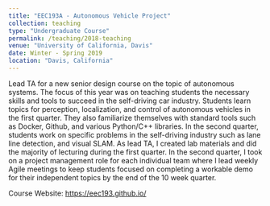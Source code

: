 ```yaml
---
title: "EEC193A - Autonomous Vehicle Project"
collection: teaching
type: "Undergraduate Course"
permalink: /teaching/2018-teaching
venue: "University of California, Davis"
date: Winter - Spring 2019
location: "Davis, California"
---
```


Lead TA for a new senior design course on the topic of autonomous systems. The focus of this year was on teaching students the necessary skills and tools to succeed in the self-driving car industry. Students learn topics for perception, localization, and control of autonomous vehicles in the first quarter. They also familiarize themselves with standard tools such as Docker, Github, and various Python/C++ libraries. In the second quarter, students work on specific problems in the self-driving industry such as lane line detection, and visual SLAM. As lead TA, I created lab materials and did the majority of lecturing during the first quarter. In the second quarter, I took on a project management role for each individual team where I lead weekly Agile meetings to keep students focused on completing a workable demo for their independent topics by the end of the 10 week quarter.

Course Website: <https://eec193.github.io/>

